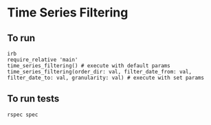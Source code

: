 # Time Series Filtering

## To run

```
irb
require_relative 'main'
time_series_filtering() # execute with default params
time_series_filtering(order_dir: val, filter_date_from: val, filter_date_to: val, granularity: val) # execute with set params
```

## To run tests

``rspec spec``
